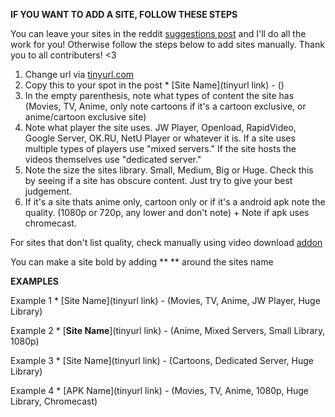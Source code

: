 **IF YOU WANT TO ADD A SITE, FOLLOW THESE STEPS**

You can leave your sites in the reddit [suggestions post](https://www.reddit.com/r/FREEMEDIAHECKYEAH/comments/ccrmsv/changelog_plans_suggestions/) and I'll do all the work for you! Otherwise follow the steps below to add sites manually. Thank you to all contributers! <3

1. Change url via [tinyurl.com](https://tinyurl.com/)
2. Copy this to your spot in the post * [Site Name](tinyurl link) - () 
3. In the empty parenthesis, note what types of content the site has (Movies, TV, Anime, only note cartoons if it's a cartoon exclusive, or anime/cartoon exclusive site) 
4. Note what player the site uses. JW Player, Openload, RapidVideo, Google Server, OK.RU, NetU Player or whatever it is. If a site uses multiple types of players use "mixed servers." If the site hosts the videos themselves use "dedicated server." 
5. Note the size the sites library. Small, Medium, Big or Huge. Check this by seeing if a site has obscure content. Just try to give your best judgement. 
6. If it's a site thats anime only, cartoon only or if it's a android apk note the quality. (1080p or 720p, any lower and don't note) + Note if apk uses chromecast.

For sites that don't list quality, check manually using video download [addon](https://addons.mozilla.org/en-US/firefox/addon/video-downloadhelper/)

You can make a site bold by adding ** ** around the sites name

**EXAMPLES**

Example 1 * [Site Name](tinyurl link) - (Movies, TV, Anime, JW Player, Huge Library)

Example 2 * [****Site Name****](tinyurl link) - (Anime, Mixed Servers, Small Library, 1080p)

Example 3 * [Site Name](tinyurl link) - (Cartoons, Dedicated Server, Huge Library)

Example 4 * [APK Name](tinyurl link) - (Movies, TV, Anime, 1080p, Huge Library, Chromecast)






